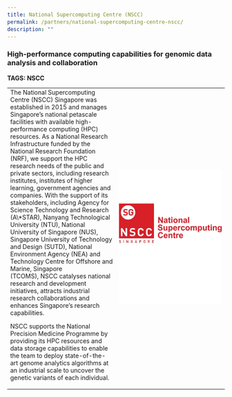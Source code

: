 ```yaml
---
title: National Supercomputing Centre (NSCC)
permalink: /partners/national-supercomputing-centre-nscc/
description: ""
---
```

### High-performance computing capabilities for genomic data analysis and collaboration

**TAGS: NSCC**


<table>
	<tbody>
		<tr>
			<td style="width:50%">
The National Supercomputing Centre (NSCC) Singapore was established in 2015 and manages Singapore’s national petascale facilities with available high-performance computing (HPC) resources. As a National Research Infrastructure funded by the National Research Foundation (NRF), we support the HPC research needs of the public and private sectors, including research institutes, institutes of higher learning, government agencies and companies. With the support of its stakeholders, including Agency for Science Technology and Research (A\*STAR), Nanyang Technological University (NTU), National University of Singapore (NUS), Singapore University of Technology and Design (SUTD), National Environment Agency (NEA) and Technology Centre for Offshore and Marine, Singapore (TCOMS),&nbsp;NSCC&nbsp;catalyses national research and development initiatives, attracts industrial research collaborations and enhances Singapore’s research capabilities.

NSCC&nbsp;supports the National Precision Medicine Programme by providing its HPC resources and data storage capabilities to enable the team to&nbsp;deploy state-of-the-art genome analytics algorithms at an industrial scale to uncover the genetic variants of each individual.
							</td>
			<td style="width:50%">
				<img src="/images/Collaborate/Partners/national-supercomputing.jpg">
			</td>
			</tr></tbody></table>
